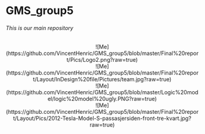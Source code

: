 GMS_group5
============================
###### This is our main repository



<center> ![Me](https://github.com/VincentHenric/GMS_group5/blob/master/Final%20report/Pics/Logo2.png?raw=true)


<center> ![Me](https://github.com/VincentHenric/GMS_group5/blob/master/Final%20report/Layout/InDesign%20file/Pictures/team.jpg?raw=true)<center>



<center> ![Me](https://github.com/VincentHenric/GMS_group5/blob/master/Logic%20model/logic%20model%20ugly.PNG?raw=true)<center>


<center>![Me](https://github.com/VincentHenric/GMS_group5/blob/master/Final%20report/Layout/Pics/2012-Tesla-Model-S-passasjersiden-front-tre-kvart.jpg?raw=true)
